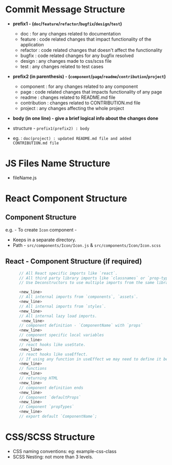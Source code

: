 # Commit Message Structure

- **prefix1 - (`doc`/`feature`/`refactor`/`bugfix`/`design`/`test`)**

  - doc : for any changes related to documentation
  - feature : code related changes that impact functionality of the application
  - refactor : code related changes that doesn't affect the functionality
  - bugfix : code related changes for any bugfix resolved
  - design : any changes made to css/scss file
  - test : any changes related to test cases

- **prefix2 (in parenthesis) - (`component`/`page`/`readme`/`contribution`/`project`)**

  - component : for any changes related to any component
  - page : code related changes that impacts functionality of any page
  - readme : changes related to README.md file
  - contribution : changes related to CONTRIBUTION.md file
  - project : any changes affecting the whole project

- **body (in one line) - give a brief logical info about the changes done**

- structure - `prefix1(prefix2) : body`
- eg. : `doc(project) : updated README.md file and added CONTRIBUTION.md file`

# JS Files Name Structure

- fileName.js

# React Component Structure

## Component Structure

e.g. - To create `Icon` component -

- Keeps in a separate directory.
- Path - `src/components/Icon/Icon.js` & `src/components/Icon/Icon.scss`

## React - Component Structure (if required)

```js
      // All React specific imports like `react`.
      // All third party library imports like `classnames` or `prop-types`.
      // Use Deconstructors to use multiple imports from the same library

      <new_line>
      // All internal imports from `components`, `assets`.
      <new_line>
      // All internal imports from `styles`.
      <new_line>
      // All internal lazy load imports.
       <new_line>
      // component definition - `ComponentName` with `props`
      <new_line>
      // component specific local variables
      <new_line>
      // react hooks like useState.
      <new_line>
      // react hooks like useEffect.
      // If using any function in useEffect we may need to define it before.
      <new_line>
      // functions
      <new_line>
      // returning HTML
      <new_line>
      // component definition ends
      <new_line>
      // Component `defaultProps`
      <new_line>
      // Component `propTypes`
      <new_line>
      // export default `ComponentName`;
```

# CSS/SCSS Structure

- CSS naming conventions: eg: example-css-class
- SCSS Nesting: not more than 3 levels.
